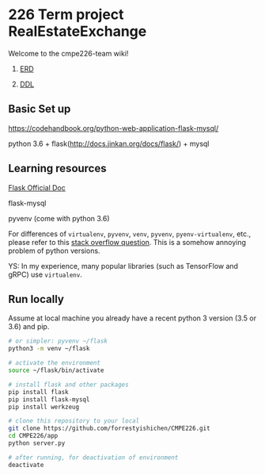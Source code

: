 # 226 Term project RealEstateExchange

Welcome to the cmpe226-team wiki!

1. [ERD](https://github.com/forrestyishichen/CMPE226/tree/master/ERD)

2. [DDL](https://github.com/forrestyishichen/CMPE226/tree/master/DDL)

## Basic Set up

https://codehandbook.org/python-web-application-flask-mysql/

python 3.6 + flask(http://docs.jinkan.org/docs/flask/) + mysql

## Learning resources

[Flask Official Doc](http://flask.pocoo.org/docs/0.12/)

flask-mysql

pyvenv (come with python 3.6)

For differences of `virtualenv`, `pyvenv`, `venv`, `pyvenv`, `pyenv-virtualenv`, etc.,
please refer to this
[stack overflow question](https://stackoverflow.com/questions/41573587/what-is-the-difference-between-venv-pyvenv-pyenv-virtualenv-virtualenvwrappe).
This is a somehow annoying problem of python versions.

YS: In my experience, many popular libraries (such as TensorFlow and gRPC) use `virtualenv`.

## Run locally

Assume at local machine you already have a recent python 3 version (3.5 or 3.6) and pip.

```bash
# or simpler: pyvenv ~/flask
python3 -m venv ~/flask

# activate the environment 
source ~/flask/bin/activate

# install flask and other packages
pip install flask
pip install flask-mysql
pip install werkzeug

# clone this repository to your local
git clone https://github.com/forrestyishichen/CMPE226.git
cd CMPE226/app
python server.py

# after running, for deactivation of environment
deactivate
```
